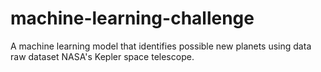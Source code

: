# machine-learning-challenge
A machine learning model that identifies possible new planets using data raw dataset NASA's Kepler space telescope.
